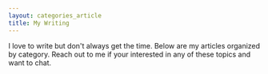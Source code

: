 ```yaml
---
layout: categories_article
title: My Writing
---
```


I love to write but don't always get the time. Below are my articles organized by category. Reach out to me if your interested in any of these topics and want to chat.